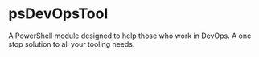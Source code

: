 # psDevOpsTool

A PowerShell module designed to help those who work in DevOps. A one stop solution to all your tooling needs.